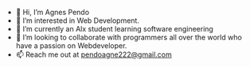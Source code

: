 - 👋 Hi, I’m Agnes Pendo 
- 👀 I’m interested in  Web Development.
- 🌱 I’m currently an Alx student learning software engineering
- 💞️ I’m looking to collaborate with programmers all over the world who have a passion on Webdeveloper.
- 📫 Reach me out at pendoagne222@gmail.com

<!---
pendoagnes222/pendoagnes222 is a ✨ special ✨ repository because its `README.md` (this file) appears on your GitHub profile.
You can click the Preview link to take a look at your changes.
--->
